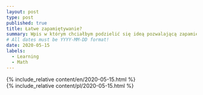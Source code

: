 ```yaml
---
layout: post
type: post
published: true
title: Łatwe zapamiętywanie?
summary: Wpis w którym chciałbym podzielić się ideą pozwalającą zapamiętywać te nawet najmniej interesujące informacje w wydajniejszy sposób. Przykład dotyczy wzorów z kombinatoryki, ale można ją też zastosować do innych rzeczy, szczególnie takich, które trudno sobie przyswoić.
# All dates must be YYYY-MM-DD format!
date: 2020-05-15
labels:
  - Learning
  - Math
---
```


<div class="ui top attached tabular menu">
  <span class="iconify icon-30" data-icon="pixelarticons:code" style="color: white; margin: auto 15px;"></span>

<a class="item active" data-tab="first"><span class="iconify icon-20" data-icon="twemoji:flag-england"></span></a>
<a class="item" data-tab="second"><span class="iconify icon-20" data-icon="emojione-v1:flag-for-poland"></span></a>

</div>

<!--
****************************************
ENGLISH TAB
****************************************
-->
<div class="ui bottom attached tab segment active mb-5 post-padding" data-tab="first">
  {% include_relative content/en/2020-05-15.html %}
</div>

<!--
****************************************
POLISH TAB
****************************************
-->
<div class="ui bottom attached tab segment mb-5 post-padding" data-tab="second">
  {% include_relative content/pl/2020-05-15.html %}
</div>
